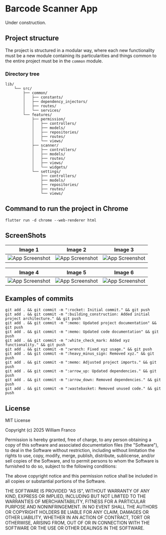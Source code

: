 # Barcode Scanner App

Under construction.


## Project structure

The project is structured in a modular way, where each new functionality must be a new module containing its particularities and things common to the entire project must be in the `common` module.


### Directory tree

```
lib/
    └── src/
        ├── common/
        │   ├── constants/
        │   ├── dependency_injectors/
        │   ├── routes/
        │   └── services/
        └── features/
            ├── permission/
            │   ├── controllers/
            │   ├── models/
            │   ├── repositories/
            │   ├── routes/
            │   └── views/
            ├── scanner/
            │   ├── controllers/
            │   ├── models/
            │   ├── routes/
            │   ├── views/
            │   └── widgets/
            └── settings/
                ├── controllers/
                ├── models/
                ├── repositories/
                ├── routes/
                └── views/
```


## Command to run the project in Chrome

```
flutter run -d chrome --web-renderer html
```


## ScreenShots

| Image 1 | Image 2 | Image 3 |
|----------|----------|----------|
| ![App Screenshot](assets/screenshots/screen-1.png) | ![App Screenshot](assets/screenshots/screen-2.png) | ![App Screenshot](assets/screenshots/screen-3.png) |

| Image 4 | Image 5 | Image 6 |
|----------|----------|----------|
| ![App Screenshot](assets/screenshots/screen-4.png) | ![App Screenshot](assets/screenshots/screen-5.png) | ![App Screenshot](assets/screenshots/screen-6.png) |


## Examples of commits

```
git add . && git commit -m ":rocket: Initial commit." && git push
git add . && git commit -m ":building_construction: Added initial project architecture." && git push
git add . && git commit -m ":memo: Updated project documentation" && git push
git add . && git commit -m ":memo: Updated code documentation" && git push
git add . && git commit -m ":white_check_mark: Added xyz functionality." && git push
git add . && git commit -m ":wrench: Fixed xyz usage." && git push
git add . && git commit -m ":heavy_minus_sign: Removed xyz." && git push
git add . && git commit -m ":memo: Adjusted project imports." && git push
git add . && git commit -m ":arrow_up: Updated dependencies." && git push
git add . && git commit -m ":arrow_down: Removed dependencies." && git push
git add . && git commit -m ":wastebasket: Removed unused code." && git push
```


## License

MIT License

Copyright (c) 2025 William Franco

Permission is hereby granted, free of charge, to any person obtaining a copy
of this software and associated documentation files (the "Software"), to deal
in the Software without restriction, including without limitation the rights
to use, copy, modify, merge, publish, distribute, sublicense, and/or sell
copies of the Software, and to permit persons to whom the Software is
furnished to do so, subject to the following conditions:

The above copyright notice and this permission notice shall be included in all
copies or substantial portions of the Software.

THE SOFTWARE IS PROVIDED "AS IS", WITHOUT WARRANTY OF ANY KIND, EXPRESS OR
IMPLIED, INCLUDING BUT NOT LIMITED TO THE WARRANTIES OF MERCHANTABILITY,
FITNESS FOR A PARTICULAR PURPOSE AND NONINFRINGEMENT. IN NO EVENT SHALL THE
AUTHORS OR COPYRIGHT HOLDERS BE LIABLE FOR ANY CLAIM, DAMAGES OR OTHER
LIABILITY, WHETHER IN AN ACTION OF CONTRACT, TORT OR OTHERWISE, ARISING FROM,
OUT OF OR IN CONNECTION WITH THE SOFTWARE OR THE USE OR OTHER DEALINGS IN THE
SOFTWARE.

